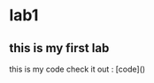 # lab1
## this is my first lab 
this is my code check it out :
[code](<script src="https://gist.github.com/AHMED1276554/092a27cfdd3aff5c3ed29d648dc26ac0.js"></script>)
